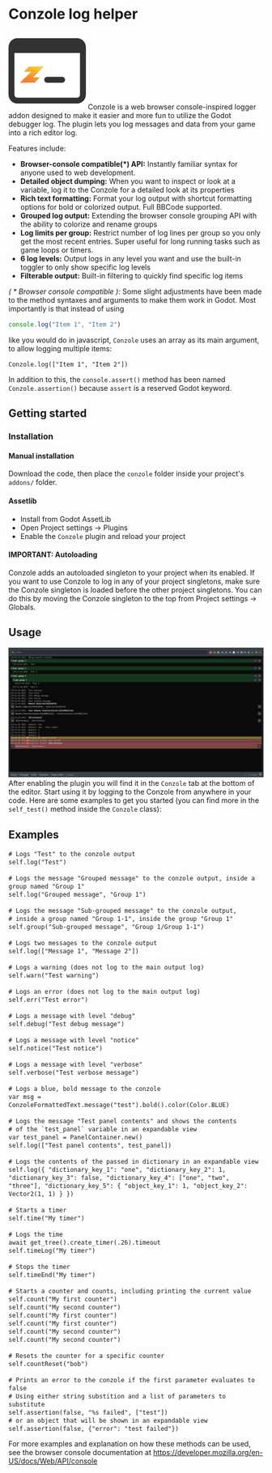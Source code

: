 # Conzole log helper
![Conzole log](addons/conzole/conzole_small.png)
Conzole is a web browser console-inspired logger addon designed to make it easier and more fun to utilize the Godot debugger log. The plugin lets you log messages and data from your game into a rich editor log.

Features include:
* **Browser-console compatible(*) API:** Instantly familiar syntax for anyone used to web development. 
* **Detailed object dumping:** When you want to inspect or look at a variable, log it to the Conzole for a detailed look at its properties
* **Rich text formatting:** Format your log output with shortcut formatting options for bold or colorized output. Full BBCode supported.
* **Grouped log output:** Extending the browser console grouping API with the ability to colorize and rename groups
* **Log limits per group:** Restrict number of log lines per group so you only get the most recent entries. Super useful for long running tasks such as game loops or timers.
* **6 log levels:** Output logs in any level you want and use the built-in toggler to only show specific log levels
* **Filterable output:** Built-in filtering to quickly find specific log items

*( * Browser console compatible ):* Some slight adjustments have been made to the method syntaxes and arguments to make them work in Godot. Most importantly is that instead of using
```javascript
console.log("Item 1", "Item 2")
```
like you would do in javascript, `Conzole` uses an array as its main argument, to allow logging multiple items:
```gdscript
Conzole.log(["Item 1", "Item 2"])
```

In addition to this, the `console.assert()` method has been named `Conzole.assertion()` because `assert` is a reserved Godot keyword.

## Getting started
### Installation
#### Manual installation
Download the code, then place the `conzole` folder inside your project's `addons/` folder.

#### Assetlib
* Install from Godot AssetLib
* Open Project settings -> Plugins
* Enable the `Conzole` plugin and reload your project

#### IMPORTANT: Autoloading
Conzole adds an autoloaded singleton to your project when its enabled. If you want to use Conzole to log in any of your project singletons, make sure the Conzole singleton is loaded before the other project singletons. You can do this by moving the Conzole singleton to the top from Project settings -> Globals.

## Usage
![Screenshot](screenshots/overview.png)
After enabling the plugin you will find it in the `Conzole` tab at the bottom of the editor. Start using it by logging to the Conzole from anywhere in your code. Here are some examples to get you started (you can find more in the `self_test()` method inside the `Conzole` class):

## Examples
```gdscript
# Logs "Test" to the conzole output
self.log("Test")

# Logs the message "Grouped message" to the conzole output, inside a group named "Group 1"
self.log("Grouped message", "Group 1")

# Logs the message "Sub-grouped message" to the conzole output, 
# inside a group named "Group 1-1", inside the group "Group 1"
self.group("Sub-grouped message", "Group 1/Group 1-1")

# Logs two messages to the conzole output
self.log(["Message 1", "Message 2"])

# Logs a warning (does not log to the main output log)
self.warn("Test warning")

# Logs an error (does not log to the main output log)
self.err("Test error")

# Logs a message with level "debug"
self.debug("Test debug message")

# Logs a message with level "notice"
self.notice("Test notice")

# Logs a message with level "verbose"
self.verbose("Test verbose message")

# Logs a blue, bold message to the conzole
var msg = ConzoleFormattedText.message("test").bold().color(Color.BLUE)

# Logs the message "Test panel contents" and shows the contents 
# of the `test_panel` variable in an expandable view
var test_panel = PanelContainer.new()
self.log(["Test panel contents", test_panel])

# Logs the contents of the passed in dictionary in an expandable view
self.log({ "dictionary_key_1": "one", "dictionary_key_2": 1, "dictionary_key_3": false, "dictionary_key_4": ["one", "two", "three"], "dictionary_key_5": { "object_key_1": 1, "object_key_2": Vector2(1, 1) } })

# Starts a timer
self.time("My timer")

# Logs the time
await get_tree().create_timer(.26).timeout
self.timeLog("My timer")

# Stops the timer
self.timeEnd("My timer")

# Starts a counter and counts, including printing the current value
self.count("My first counter")
self.count("My second counter")
self.count("My first counter")
self.count("My first counter")
self.count("My second counter")
self.count("My second counter")

# Resets the counter for a specific counter
self.countReset("bob")

# Prints an error to the conzole if the first parameter evaluates to false
# Using either string substition and a list of parameters to substitute
self.assertion(false, "%s failed", ["test"])
# or an object that will be shown in an expandable view
self.assertion(false, {"error": "test failed"})
```

For more examples and explanation on how these methods can be used, see the
browser console documentation at https://developer.mozilla.org/en-US/docs/Web/API/console